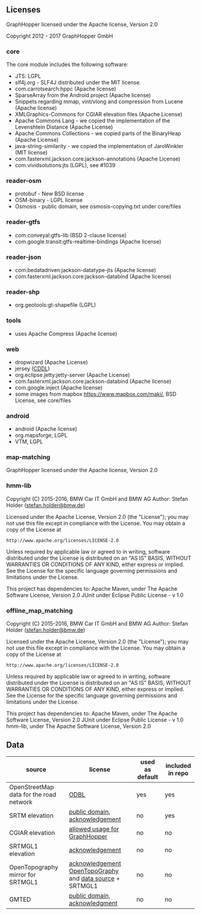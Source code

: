## Licenses

GraphHopper licensed under the Apache license, Version 2.0

Copyright 2012 - 2017 GraphHopper GmbH

### core

The core module includes the following software:

 * JTS: LGPL
 * slf4j.org - SLF4J distributed under the MIT license. 
 * com.carrotsearch:hppc (Apache license)
 * SparseArray from the Android project (Apache license)
 * Snippets regarding mmap, vint/vlong and compression from Lucene (Apache license)
 * XMLGraphics-Commons for CGIAR elevation files (Apache License)
 * Apache Commons Lang - we copied the implementation of the Levenshtein Distance (Apache License)
 * Apache Commons Collections - we copied parts of the BinaryHeap (Apache License)
 * java-string-similarity - we copied the implementation of JaroWinkler (MIT license)
 * com.fasterxml.jackson.core:jackson-annotations (Apache License)
 * com.vividsolutions:jts (LGPL), see #1039

### reader-osm

 * protobuf - New BSD license
 * OSM-binary - LGPL license
 * Osmosis - public domain, see osmosis-copying.txt under core/files

### reader-gtfs
 
 * com.conveyal:gtfs-lib (BSD 2-clause license)
 * com.google.transit:gtfs-realtime-bindings (Apache license)

### reader-json

 * com.bedatadriven:jackson-datatype-jts (Apache license)
 * com.fasterxml.jackson.core:jackson-databind (Apache license)

### reader-shp
 
 * org.geotools:gt-shapefile (LGPL)

### tools

 * uses Apache Compress (Apache license)

### web

 * dropwizard (Apache License)
 * jersey ([CDDL](https://en.wikipedia.org/wiki/Common_Development_and_Distribution_License))
 * org.eclipse.jetty:jetty-server (Apache License)
 * com.fasterxml.jackson.core:jackson-databind (Apache license)
 * com.google.inject (Apache license)
 * some images from mapbox https://www.mapbox.com/maki/, BSD License, see core/files

### android

 * android (Apache license)
 * org.mapsforge, LGPL
 * VTM, LGPL
 
### map-matching

GraphHopper licensed under the Apache license, Version 2.0

### hmm-lib

Copyright (C) 2015-2016, BMW Car IT GmbH and BMW AG
Author: Stefan Holder (stefan.holder@bmw.de)

Licensed under the Apache License, Version 2.0 (the "License");
you may not use this file except in compliance with the License.
You may obtain a copy of the License at

    http://www.apache.org/licenses/LICENSE-2.0

Unless required by applicable law or agreed to in writing, software
distributed under the License is distributed on an "AS IS" BASIS,
WITHOUT WARRANTIES OR CONDITIONS OF ANY KIND, either express or implied.
See the License for the specific language governing permissions and
limitations under the License.

This project has dependencies to:
  Apache Maven, under The Apache Software License, Version 2.0
  JUnit under Eclipse Public License - v 1.0

### offline_map_matching

Copyright (C) 2015-2016, BMW Car IT GmbH and BMW AG
Author: Stefan Holder (stefan.holder@bmw.de)

Licensed under the Apache License, Version 2.0 (the "License");
you may not use this file except in compliance with the License.
You may obtain a copy of the License at

    http://www.apache.org/licenses/LICENSE-2.0

Unless required by applicable law or agreed to in writing, software
distributed under the License is distributed on an "AS IS" BASIS,
WITHOUT WARRANTIES OR CONDITIONS OF ANY KIND, either express or implied.
See the License for the specific language governing permissions and
limitations under the License.

This project has dependencies to:
  Apache Maven, under The Apache Software License, Version 2.0
  JUnit under Eclipse Public License - v 1.0
  hmm-lib, under The Apache Software License, Version 2.0


## Data

|source | license | used as default | included in repo |
|---------|-----------|---------|------|
|OpenStreetMap data for the road network | [ODBL](https://www.openstreetmap.org/copyright) | yes | yes
| SRTM elevation | [public domain](https://www2.jpl.nasa.gov/srtm/), [acknowledgement](https://lpdaac.usgs.gov/citing_our_data) | no | yes
| CGIAR elevation | [allowed usage for GraphHopper](https://graphhopper.com/public/license/CGIAR.txt) | no | no
| SRTMGL1 elevation | [acknowledgement](https://lpdaac.usgs.gov/citing_our_data) | no | no
|OpenTopography mirror for SRTMGL1 | [acknowledgement OpenTopoGraphy](http://www.opentopography.org/citations) and [data source](http://opentopo.sdsc.edu/datasetMetadata?otCollectionID=OT.042013.4326.1) + SRTMGL1 | no | no
| GMTED | [public domain, acknowledgment](https://lta.cr.usgs.gov/citation) | no | no
